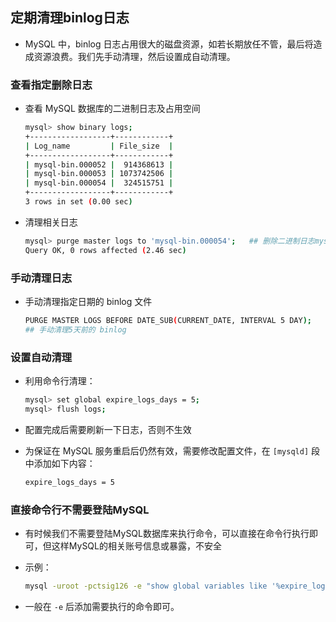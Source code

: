 ## 定期清理binlog日志
- MySQL 中，binlog 日志占用很大的磁盘资源，如若长期放任不管，最后将造成资源浪费。我们先手动清理，然后设置成自动清理。

### 查看指定删除日志
- 查看 MySQL 数据库的二进制日志及占用空间
  
  ``` bash
  mysql> show binary logs;
  +------------------+------------+
  | Log_name         | File_size  |
  +------------------+------------+
  | mysql-bin.000052 |  914368613 |
  | mysql-bin.000053 | 1073742506 |
  | mysql-bin.000054 |  324515751 |
  +------------------+------------+
  3 rows in set (0.00 sec)
  ```

- 清理相关日志
  
  ``` bash
  mysql> purge master logs to 'mysql-bin.000054';   ## 删除二进制日志mysql-bin.000054以前的所有binlog，这样删除可以保证*.index信息与binlog文件同步
  Query OK, 0 rows affected (2.46 sec)
  ```

### 手动清理日志
- 手动清理指定日期的 binlog 文件
  
  ``` bash
  PURGE MASTER LOGS BEFORE DATE_SUB(CURRENT_DATE, INTERVAL 5 DAY);
  ## 手动清理5天前的 binlog
  ```

### 设置自动清理
- 利用命令行清理：
  ``` bash
  mysql> set global expire_logs_days = 5;
  mysql> flush logs;
  ```

- 配置完成后需要刷新一下日志，否则不生效

- 为保证在 MySQL 服务重启后仍然有效，需要修改配置文件，在 `[mysqld]` 段中添加如下内容：
  ``` bash
  expire_logs_days = 5
  ```

### 直接命令行不需要登陆MySQL
- 有时候我们不需要登陆MySQL数据库来执行命令，可以直接在命令行执行即可，但这样MySQL的相关账号信息或暴露，不安全
- 示例：
 
  ``` bash
  mysql -uroot -pctsig126 -e "show global variables like '%expire_logs_days%';"
  ```

- 一般在 `-e` 后添加需要执行的命令即可。
